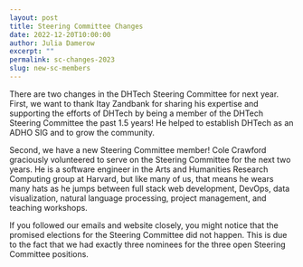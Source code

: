 ```yaml
---
layout: post
title: Steering Committee Changes
date: 2022-12-20T10:00:00
author: Julia Damerow
excerpt: ""
permalink: sc-changes-2023
slug: new-sc-members
---
```


There are two changes in the DHTech Steering Committee for next year. First, we want to thank Itay Zandbank for sharing his expertise and supporting the efforts of DHTech by being a member of the DHTech Steering Committee the past 1.5 years! He helped to establish DHTech as an ADHO SIG and to grow the community. 

Second, we have a new Steering Committee member! Cole Crawford graciously volunteered to serve on the Steering Committee for the next two years. He is a software engineer in the Arts and Humanities Research Computing group at Harvard, but like many of us, that means he wears many hats as he jumps between full stack web development, DevOps, data visualization, natural language processing, project management, and teaching workshops. 

If you followed our emails and website closely, you might notice that the promised elections for the Steering Committee did not happen. This is due to the fact that we had exactly three nominees for the three open Steering Committee positions. 



